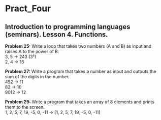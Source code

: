 # Pract_Four
## Introduction to programming languages (seminars). Lesson 4. Functions.

**Problem 25:** Write a loop that takes two numbers (A and B) as input and raises A to the power of B.
</br>3, 5 -> 243 (3⁵)
</br>2, 4 -> 16

**Problem 27:** Write a program that takes a number as input and outputs the sum of the digits in the number.
</br>452 -> 11
</br>82 -> 10
</br>9012 -> 12

**Problem 29:** Write a program that takes an array of 8 elements and prints them to the screen.
</br>1, 2, 5, 7, 19, -5, 0, -11 -> [1, 2, 5, 7, 19, -5, 0, -11]
